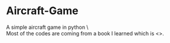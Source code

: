 # Aircraft-Game
A simple aircraft game in python \\\
Most of the codes are coming from a book I learned which is <<Python Crash Course>>.
